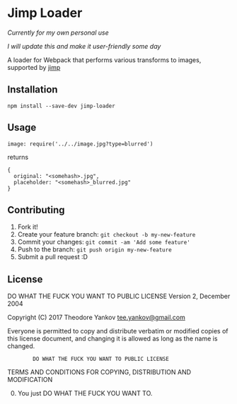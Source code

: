 # Jimp Loader
*Currently for my own personal use*

*I will update this and make it user-friendly some day*

A loader for Webpack that performs various transforms to images, supported by [jimp](https://github.com/oliver-moran/jimp)
## Installation

```
npm install --save-dev jimp-loader
```

## Usage

```
image: require('../../image.jpg?type=blurred')
```

returns

```
{
  original: "<somehash>.jpg",
  placeholder: "<somehash>_blurred.jpg"
}
```

## Contributing

1. Fork it!
2. Create your feature branch: `git checkout -b my-new-feature`
3. Commit your changes: `git commit -am 'Add some feature'`
4. Push to the branch: `git push origin my-new-feature`
5. Submit a pull request :D

## License

DO WHAT THE FUCK YOU WANT TO PUBLIC LICENSE
                    Version 2, December 2004

 Copyright (C) 2017 Theodore Yankov <tee.yankov@gmail.com>

 Everyone is permitted to copy and distribute verbatim or modified
 copies of this license document, and changing it is allowed as long
 as the name is changed.

            DO WHAT THE FUCK YOU WANT TO PUBLIC LICENSE
   TERMS AND CONDITIONS FOR COPYING, DISTRIBUTION AND MODIFICATION

  0. You just DO WHAT THE FUCK YOU WANT TO.
